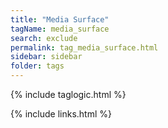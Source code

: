 ```yaml
---
title: "Media Surface"
tagName: media_surface
search: exclude
permalink: tag_media_surface.html
sidebar: sidebar
folder: tags
---
```

{% include taglogic.html %}

{% include links.html %}
